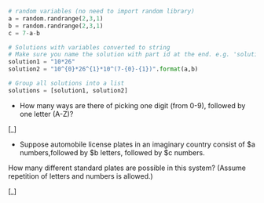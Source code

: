 ```python
# random variables (no need to import random library)
a = random.randrange(2,3,1)
b = random.randrange(2,3,1)
c = 7-a-b

# Solutions with variables converted to string
# Make sure you name the solution with part id at the end. e.g. 'solution1' will be solution for part 1.
solution1 = "10*26"
solution2 = "10^{0}*26^{1}*10^(7-{0}-{1})".format(a,b)

# Group all solutions into a list
solutions = [solution1, solution2]

```

* How many ways are there of picking one digit (from 0-9), followed by one letter (A-Z)?

[_]

* Suppose automobile license plates in an imaginary country consist of $a numbers,followed by $b letters, followed by $c numbers.

How many different standard plates are possible in this system? (Assume repetition of letters and numbers is allowed.)

[_]
